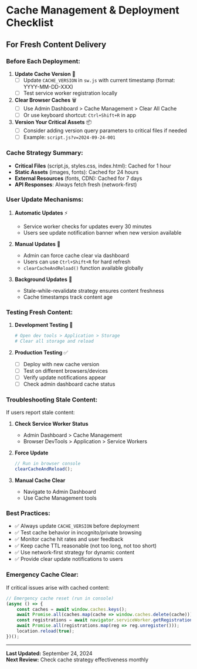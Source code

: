 # Cache Management & Deployment Checklist

## For Fresh Content Delivery

### Before Each Deployment:

1. **Update Cache Version** 🔄
   - [ ] Update `CACHE_VERSION` in `sw.js` with current timestamp (format: YYYY-MM-DD-XXX)
   - [ ] Test service worker registration locally

2. **Clear Browser Caches** 🗑️
   - [ ] Use Admin Dashboard > Cache Management > Clear All Cache
   - [ ] Or use keyboard shortcut: `Ctrl+Shift+R` in app

3. **Version Your Critical Assets** 📦
   - [ ] Consider adding version query parameters to critical files if needed
   - [ ] Example: `script.js?v=2024-09-24-001`

### Cache Strategy Summary:

- **Critical Files** (script.js, styles.css, index.html): Cached for 1 hour
- **Static Assets** (images, fonts): Cached for 24 hours  
- **External Resources** (fonts, CDN): Cached for 7 days
- **API Responses**: Always fetch fresh (network-first)

### User Update Mechanisms:

1. **Automatic Updates** ⚡
   - Service worker checks for updates every 30 minutes
   - Users see update notification banner when new version available

2. **Manual Updates** 🔧
   - Admin can force cache clear via dashboard
   - Users can use `Ctrl+Shift+R` for hard refresh
   - `clearCacheAndReload()` function available globally

3. **Background Updates** 🔄
   - Stale-while-revalidate strategy ensures content freshness
   - Cache timestamps track content age

### Testing Fresh Content:

1. **Development Testing** 🧪
   ```bash
   # Open dev tools > Application > Storage
   # Clear all storage and reload
   ```

2. **Production Testing** ✅
   - [ ] Deploy with new cache version
   - [ ] Test on different browsers/devices
   - [ ] Verify update notifications appear
   - [ ] Check admin dashboard cache status

### Troubleshooting Stale Content:

If users report stale content:

1. **Check Service Worker Status**
   - Admin Dashboard > Cache Management
   - Browser DevTools > Application > Service Workers

2. **Force Update**
   ```javascript
   // Run in browser console
   clearCacheAndReload();
   ```

3. **Manual Cache Clear**
   - Navigate to Admin Dashboard
   - Use Cache Management tools

### Best Practices:

- ✅ Always update `CACHE_VERSION` before deployment
- ✅ Test cache behavior in incognito/private browsing
- ✅ Monitor cache hit rates and user feedback
- ✅ Keep cache TTL reasonable (not too long, not too short)
- ✅ Use network-first strategy for dynamic content
- ✅ Provide clear update notifications to users

### Emergency Cache Clear:

If critical issues arise with cached content:

```javascript
// Emergency cache reset (run in console)
(async () => {
    const caches = await window.caches.keys();
    await Promise.all(caches.map(cache => window.caches.delete(cache)));
    const registrations = await navigator.serviceWorker.getRegistrations();
    await Promise.all(registrations.map(reg => reg.unregister()));
    location.reload(true);
})();
```

---

**Last Updated:** September 24, 2024  
**Next Review:** Check cache strategy effectiveness monthly